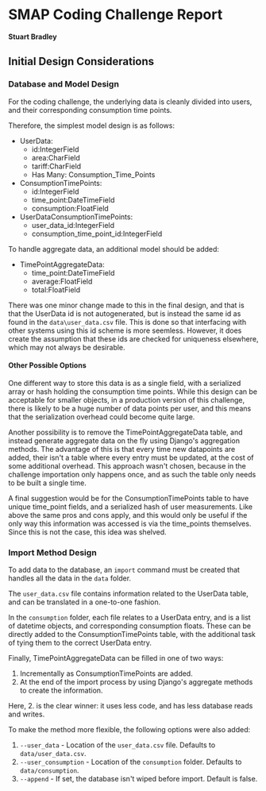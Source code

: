 # SMAP Coding Challenge Report
**Stuart Bradley**

## Initial Design Considerations

### Database and Model Design

For the coding challenge, the underlying data is cleanly divided into users, and their corresponding consumption time 
points.

Therefore, the simplest model design is as follows:

- UserData:
    - id:IntegerField
    - area:CharField
    - tariff:CharField
    - Has Many: Consumption_Time_Points
- ConsumptionTimePoints:
    - id:IntegerField
    - time_point:DateTimeField
    - consumption:FloatField
- UserDataConsumptionTimePoints:
    - user_data_id:IntegerField
    - consumption_time_point_id:IntegerField
    
To handle aggregate data, an additional model should be added:

- TimePointAggregateData:
    - time_point:DateTimeField
    - average:FloatField
    - total:FloatField
    
There was one minor change made to this in the final design, and that is that the UserData id is not autogenerated, but 
is instead the same id as found in the `data\user_data.csv` file. This is done so that interfacing with other systems 
using this id scheme is more seemless. However, it does create the assumption that these ids are checked for uniqueness 
elsewhere, which may not always be desirable. 

#### Other Possible Options

One different way to store this data is as a single field, with a serialized array or hash holding the consumption 
time points. While this design can be acceptable for smaller objects, in a production version of this challenge, there 
is likely to be a huge number of data points per user, and this means that the serialization overhead could become quite 
large.

Another possibility is to remove the TimePointAggregateData table, and instead generate aggregate data on the fly using 
Django's aggregation methods. The advantage of this is that every time new datapoints are added, their isn't a table 
where every entry must be updated, at the cost of some additional overhead. This approach wasn't chosen, because in the 
challenge importation only happens once, and as such the table only needs to be built a single time.  

A final suggestion would be for the ConsumptionTimePoints table to have unique time_point fields, and a serialized hash 
of user measurements. Like above the same pros and cons apply, and this would only be useful if the only way this 
information was accessed is via the time_points themselves. Since this is not the case, this idea was shelved.   

### Import Method Design

To add data to the database, an `import` command must be created that handles all the data in the `data` folder. 

The `user_data.csv` file contains information related to the UserData table, and can be translated in a one-to-one 
fashion.

In the `consumption` folder, each file relates to a UserData entry, and is a list of datetime objects, and corresponding 
consumption floats. These can be directly added to the ConsumptionTimePoints table, with the additional task of tying 
them to the correct UserData entry. 

Finally, TimePointAggregateData can be filled in one of two ways:
1. Incrementally as ConsumptionTimePoints are added.
2. At the end of the import process by using Django's aggregate methods to create the information. 

Here, 2. is the clear winner: it uses less code, and has less database reads and writes.

To make the method more flexible, the following options were also added:
1. `--user_data` - Location of the `user_data.csv` file. Defaults to `data/user_data.csv`.
2. `--user_consumption` - Location of the `consumption` folder. Defaults to `data/consumption`.
3. `--append` - If set, the database isn't wiped before import. Default is false.  